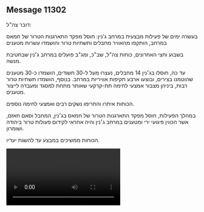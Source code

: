 ## Message 11302

דובר צה"ל: 

בעשרה ימים של פעילות מבצעית במרחב ג'נין: חוסל מפקד התארגנות הטרור של חמאס במרחב, הותקפו מהאוויר מחבלים ותשתיות טרור והושמדו עשרות מטענים

בשבוע וחצי האחרונים, כוחות צה"ל, שב"כ, ומג"ב פועלים במרחב ג׳נין שבחטיבת מנשה. 

עד כה, חוסלו בג׳נין 14 מחבלים, נעצרו מעל ל-30 חשודים, הושמדו כ-30 מטענים שהוטמנו בצירים, ובוצעו ארבע תקיפות אוויריות במרחב. בנוסף, הושמדו תשתיות טרור רבות, ביניהן מצבור אמצעי לחימה תת-קרקעי שאותר מתחת למסגד ומעבדה לייצור מטענים.

הכוחות איתרו והחרימו נשקים רבים ואמצעי לחימה נוספים. 

במהלך הפעילות, חוסל מפקד התארגנות הטרור של חמאס בג׳נין, המחבל וסאם חאזם, אשר הכווין פיגועי ירי ומטענים במרחב ג׳נין והיה אחראי לקידום פעולות טרור ביהודה ושומרון.

הכוחות ממשיכים במבצע עד להשגת יעדיו.

![Video](https://data.iron-swords.co.il/2024/September/06/11302/11302_media.mp4)
